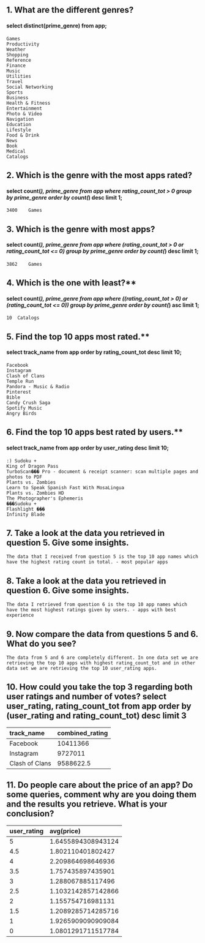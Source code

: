 ## 1. What are the different genres?

#### select distinct(prime_genre) from app;
    Games
    Productivity
    Weather
    Shopping
    Reference
    Finance
    Music
    Utilities
    Travel
    Social Networking
    Sports
    Business
    Health & Fitness
    Entertainment
    Photo & Video
    Navigation
    Education
    Lifestyle
    Food & Drink
    News
    Book
    Medical
    Catalogs


## 2. Which is the genre with the most apps rated?
#### select count(*), prime_genre from app where rating_count_tot > 0 group by prime_genre order by count(*) desc limit 1;   
    3400	Games


## 3. Which is the genre with most apps?
#### select count(*), prime_genre from app where (rating_count_tot > 0 or rating_count_tot <= 0) group by prime_genre order by count(*) desc limit 1;
    3862	Games


## 4. Which is the one with least?**
#### select count(*), prime_genre from app where ((rating_count_tot > 0) or (rating_count_tot <= 0)) group by prime_genre order by count(*) asc limit 1;
    10	Catalogs


## 5. Find the top 10 apps most rated.**
#### select track_name from app order by rating_count_tot desc limit 10;
    Facebook
    Instagram
    Clash of Clans
    Temple Run
    Pandora - Music & Radio
    Pinterest
    Bible
    Candy Crush Saga
    Spotify Music
    Angry Birds


## 6. Find the top 10 apps best rated by users.**
#### select track_name from app order by user_rating desc limit 10;
    :) Sudoku +
    King of Dragon Pass
    TurboScan��� Pro - document & receipt scanner: scan multiple pages and photos to PDF
    Plants vs. Zombies
    Learn to Speak Spanish Fast With MosaLingua
    Plants vs. Zombies HD
    The Photographer's Ephemeris
    ���Sudoku +
    Flashlight ���
    Infinity Blade


## 7. Take a look at the data you retrieved in question 5. Give some insights.
    The data that I received from question 5 is the top 10 app names which have the highest rating count in total. - most popular apps


## 8. Take a look at the data you retrieved in question 6. Give some insights.
    The data I retrieved from question 6 is the top 10 app names which have the most highest ratings given by users. - apps with best experience

## 9. Now compare the data from questions 5 and 6. What do you see?
    The data from 5 and 6 are completely different. In one data set we are retrieving the top 10 apps with highest rating_count_tot and in other data set we are retrieving the top 10 user_rating apps.



## 10. How could you take the top 3 regarding both user ratings and number of votes? select user_rating, rating_count_tot from app order by (user_rating and rating_count_tot) desc limit 3

| track_name | combined_rating
|:--- |:---
| Facebook| 10411366
| Instagram| 9727011
| Clash of Clans| 9588622.5

## 11. Do people care about the price of an app? Do some queries, comment why are you doing them and the results you retrieve. What is your conclusion?
|user_rating | avg(price)
|:--- |:---
| 5| 1.6455894308943124
| 4.5| 1.802110401802427
| 4| 2.209864698646936
| 3.5| 1.757435897435901
| 3| 1.288067885117496
| 2.5| 1.1032142857142866
| 2| 1.155754716981131
| 1.5| 1.2089285714285716
| 1| 1.9265909090909084
| 0| 1.0801291711517784